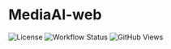 # MediaAI-web

![License](https://img.shields.io/github/license/saad-naseer/MediaAI-web)
![Workflow Status](https://github.com/saad-naseer/MediaAI-web/actions/workflows/static.yml/badge.svg)
![GitHub Views](https://komarev.com/ghpvc/?username=saad-naseer&repo=MediaAI-web&color=blue)
